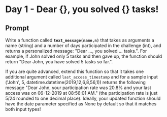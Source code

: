 # Day 1 - Dear {}, you solved {} tasks!

## Prompt

Write a function called **`text_message(name,n)`** that takes as arguments a name (string) and a number of days participated in the challenge (int), and returns a personalized message: "Dear ..., you solved ... tasks.". For example, if John solved only 5 tasks and then gave up, the function should return "Dear John, you have solved 5 tasks so far.".

If you are quite advanced, extend this function so that it takes one additional argument called `last_access_timestamp` and for a sample input ('John', 5, datetime.datetime(2019,12,6,8,56,1)) returns the following message "Dear John, your participation rate was 20.8% and your last access was on 06-12-2019 at 08:56:01 AM." (the participation rate is just 5/24 rounded to one decimal place). Ideally, your updated function should have the date parameter specified as None by default so that it matches both input types!


